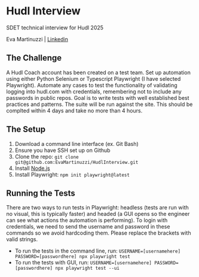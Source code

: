 # Hudl Interview
SDET technical interview for Hudl 2025

Eva Martinuzzi | [Linkedin](https://www.linkedin.com/in/eva-martinuzzi-291689a1)

## The Challenge
A Hudl Coach account has been created on a test team. Set up automation using either Python Selenium or Typescript Playwright (I have selected Playwright). Automate any cases to test the functionality of validating logging into hudl.com with credentials, remembering not to include any passwords in public repos. Goal is to write tests with well established best practices and patterns. The suite will be run against the site. This should be complted within 4 days and take no more than 4 hours.

## The Setup
1. Download a command line interface (ex. Git Bash)
2. Ensure you have SSH set up on Github
3. Clone the repo: ```git clone git@github.com:EvaMartinuzzi/HudlInterview.git```
4. Install [Node.js](https://nodejs.org/en/download)
5. Install Playwright: ```npm init playwright@latest```

## Running the Tests
There are two ways to run tests in Playwright: headless (tests are run with no visual, this is typically faster) and headed (a GUI opens so the engineer can see what actions the automation is performing). To login with credentials, we need to send the username and password in these commands so we avoid hardcoding them. Please replace the brackets with valid strings.
* To run the tests in the command line, run: ```USERNAME=[usernamehere] PASSWORD=[passwordhere] npx playwright test```
* To run the tests with GUI, run: ```USERNAME=[usernamehere] PASSWORD=[passwordhere] npx playwright test --ui```

